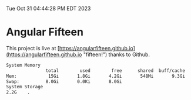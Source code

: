 Tue Oct 31 04:44:28 PM EDT 2023

# Angular Fifteen


This project is live at [https://angularfifteen.github.io](https://angularfifteen.github.io "fifteen!") thanks to Github.

```bash
System Memory
               total        used        free      shared  buff/cache   available
Mem:            15Gi       1.8Gi       4.2Gi       548Mi       9.3Gi        12Gi
Swap:          8.0Gi       0.0Ki       8.0Gi
System Storage
2.2G	.
```
